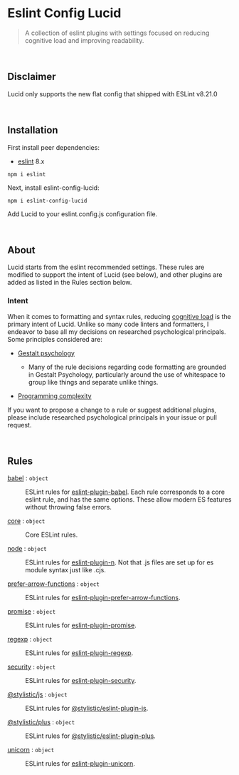 # Eslint Config Lucid

> A collection of eslint plugins with settings focused on reducing cognitive load and improving readability.
>
> 
<br><a name="Disclaimer"></a>

## Disclaimer
Lucid only supports the new flat config that shipped with ESLint v8.21.0

<br><a name="Installation"></a>

## Installation
First install peer dependencies:
- [eslint](https://www.npmjs.com/package/eslint) 8.x
```
npm i eslint 
```
Next, install eslint-config-lucid:
```
npm i eslint-config-lucid
```
Add Lucid to your eslint.config.js configuration file.

<br><a name="About"></a>

## About
Lucid starts from the eslint recommended settings. These rules are modified to
support the intent of Lucid (see below), and other plugins are added as listed
in the Rules section below.

### Intent

When it comes to formatting and syntax rules, reducing [cognitive load](https://en.wikipedia.org/wiki/Cognitive_load) is the
primary intent of Lucid. Unlike so many code linters and formatters, I endeavor
to base all my decisions on researched psychological principals. Some principles
considered are:

- [Gestalt psychology](https://en.wikipedia.org/wiki/Gestalt_psychology)

    - Many of the rule decisions regarding code formatting are grounded in
      Gestalt Psychology, particularly around the use of whitespace to group
      like things and separate unlike things.

- [Programming complexity](https://en.wikipedia.org/wiki/Programming_complexity)

If you want to propose a change to a rule or suggest additional plugins, please
include researched psychological principals in your issue or pull request.


<br>

## Rules

<dl>
<dt><a href="docs/babel.md">babel</a> : <code>object</code></dt>
<dd><p>ESLint rules for <a href="https://www.npmjs.com/package/eslint-plugin-babel">eslint-plugin-babel</a>. Each rule corresponds to a core eslint rule, and has the same options. These allow modern ES features without throwing false errors.</p>
</dd>
<dt><a href="docs/core.md">core</a> : <code>object</code></dt>
<dd><p>Core ESLint rules.</p>
</dd>
<dt><a href="docs/node.md">node</a> : <code>object</code></dt>
<dd><p>ESLint rules for <a href="https://www.npmjs.com/package/eslint-plugin-n">eslint-plugin-n</a>. Not that .js files are set up for es module syntax just like .cjs.</p>
</dd>
<dt><a href="docs/prefer-arrow-functions.md">prefer-arrow-functions</a> : <code>object</code></dt>
<dd><p>ESLint rules for <a href="https://www.npmjs.com/package/eslint-plugin-prefer-arrow-functions">eslint-plugin-prefer-arrow-functions</a>.</p>
</dd>
<dt><a href="docs/promise.md">promise</a> : <code>object</code></dt>
<dd><p>ESLint rules for <a href="https://www.npmjs.com/package/eslint-plugin-promise">eslint-plugin-promise</a>.</p>
</dd>
<dt><a href="docs/regexp.md">regexp</a> : <code>object</code></dt>
<dd><p>ESLint rules for <a href="https://www.npmjs.com/package/eslint-plugin-regexp">eslint-plugin-regexp</a>.</p>
</dd>
<dt><a href="docs/security.md">security</a> : <code>object</code></dt>
<dd><p>ESLint rules for <a href="https://www.npmjs.com/package/eslint-plugin-security">eslint-plugin-security</a>.</p>
</dd>
<dt><a href="docs/@stylistic/js.md">@stylistic/js</a> : <code>object</code></dt>
<dd><p>ESLint rules for <a href="https://www.npmjs.com/package/@stylistic/eslint-plugin-js">@stylistic/eslint-plugin-js</a>.</p>
</dd>
<dt><a href="docs/@stylistic/plus.md">@stylistic/plus</a> : <code>object</code></dt>
<dd><p>ESLint rules for <a href="https://www.npmjs.com/package/@stylistic/eslint-plugin-plus">@stylistic/eslint-plugin-plus</a>.</p>
</dd>
<dt><a href="docs/unicorn.md">unicorn</a> : <code>object</code></dt>
<dd><p>ESLint rules for <a href="https://www.npmjs.com/package/eslint-plugin-unicorn">eslint-plugin-unicorn</a>.</p>
</dd>
</dl>

